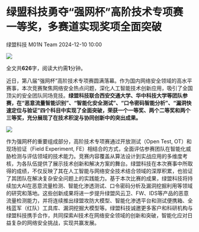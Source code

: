 #  绿盟科技勇夺“强网杯”高阶技术专项赛一等奖，多赛道实现奖项全面突破   
绿盟科技  M01N Team   2024-12-10 10:00  
  
![](https://mmbiz.qpic.cn/sz_mmbiz_gif/IpYUt4DIvZeBg2dQJrnxZtoKCSKJmsxZVia9B3sunibUFftleeDjFCz2t9lWdosdF0OOtY6tncMZSpGhCjhyTFrw/640?wx_fmt=gif&tp=webp&wxfrom=5&wx_lazy=1&wx_co=1 "")  
  
  
全文共**626**字，阅读大约需**1**分钟。  
  
  
  
近日，第八届“强网杯”高阶技术专项赛圆满落幕。作为国内网络安全领域的高水平赛事，本次竞赛聚焦网络安全热点问题，深化人工智能技术创新应用，吸引了全国顶尖的安全团队同场竞技。**绿盟科技联合西安交通大学、华中科技大学等团队参赛，在“恶意流量智能识别”、“智能化安全测试”、“口令密码智能分析”、“漏洞快速定位与验证”四个科目中实现了全面突破，荣获一个一等奖、两个二等奖和两个三等奖，充分展现了在技术积淀与协同创新中的突出成果。**  
  
![](https://mmbiz.qpic.cn/sz_mmbiz_png/IpYUt4DIvZd3EMh0bzj7571pbicpLnaYEib4FOv6ZAqt2HHnUYheaQ3LAv4z6EsjG8YqQiclJLiaCrw4VmjrrtTwEA/640?wx_fmt=other&tp=webp&wxfrom=5&wx_lazy=1&wx_co=1 "")  
  
  
  
  
作为强网杯的重要组成部分，高阶技术专项赛通过开放测试（Open Test, OT）和现场验证（Field Experiment, FE）相结合的方式，全面评估参赛团队在智能化威胁检测与评估领域的技术能力。竞赛内容覆盖从算法设计到实战应用的多维度考核，为各队伍提供了展示技术创新和解决方案的舞台。绿盟科技在本次赛事中所取得的成绩，不仅反映了其在人工智能与网络安全技术结合领域的深厚积累，也验证了其团队在解决复杂安全问题上的实践能力。基于本次比赛的成果，绿盟科技将持续加大AI在恶意流量检测、智能化渗透测试、口令密码分析及漏洞挖掘利用等领域的研究和落地。这些创新成果将进一步提升绿盟风云卫、FW、IDS等产品的恶意流量检测能力，并将连续推出绿盟攻防大模型、智能化渗透平台和测试便携箱、全栈蓝军（红队）工具库、漏洞挖掘大模型等。绿盟科技诚邀更多客户和科研机构与绿盟科技携手合作，共同探索AI技术在网络安全领域的创新和突破，智能化应对日益复杂的网络安全挑战，实现共赢发展。  
  

